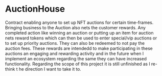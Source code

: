 # AuctionHouse
Contract enabling anyone to set up NFT auctions for certain time-frames. Bringing business to the Auction also nets the customer rewards. Any completed action like winning an auction or putting up an item for auction nets reward tokens which can then be used to enter special/vip auctions or to set up priority auctions. They can also be redeemed to not pay the auction fees. These rewards are intendedd to make participating in these auctions an engaging and rewarding activity and in the future when I implement an ecosystem regarding the same they can have increased functionality. Regarding the scope of this project it is still unfinished as I re-think t he direction I want to take it to.
